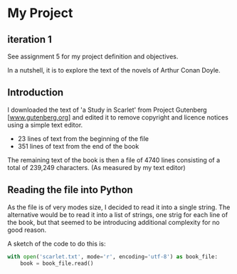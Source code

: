 # My Project
## iteration 1

See assignment 5 for my project definition and objectives.

In a nutshell, it is to explore the text of the novels of Arthur Conan Doyle.

## Introduction
I downloaded the text of 'a Study in Scarlet' from Project Gutenberg 
[www.gutenberg.org] and edited it to remove copyright and licence notices 
using a simple text editor.

* 23 lines of text from the beginning of the file
* 351 lines of text from the end of the book

The remaining text of the book is then a file of 4740 lines consisting of a 
total of 239,249 characters. (As measured by my text editor)

## Reading the file into Python
As the file is of very modes size, I decided to read it into a single string.
The alternative would be to read it into a list of strings, one strig for each 
line of the book, but that seemed to be introducing additional complexity for 
no good reason.

A sketch of the code to do this is:

```python
with open('scarlet.txt', mode='r', encoding='utf-8') as book_file:
    book = book_file.read()
    


```
